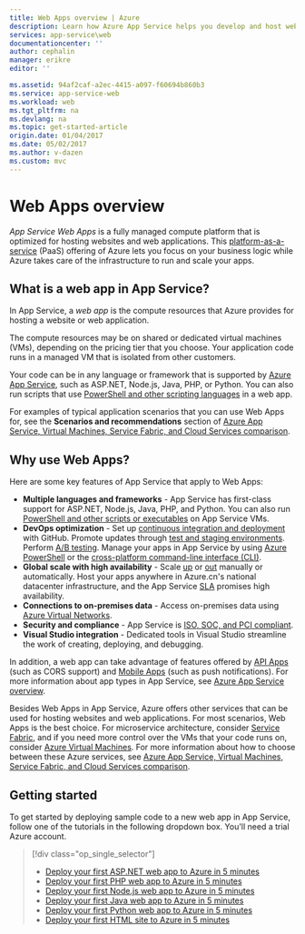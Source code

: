 ```yaml
---
title: Web Apps overview | Azure
description: Learn how Azure App Service helps you develop and host web applications
services: app-service\web
documentationcenter: ''
author: cephalin
manager: erikre
editor: ''

ms.assetid: 94af2caf-a2ec-4415-a097-f60694b860b3
ms.service: app-service-web
ms.workload: web
ms.tgt_pltfrm: na
ms.devlang: na
ms.topic: get-started-article
origin.date: 01/04/2017
ms.date: 05/02/2017
ms.author: v-dazen
ms.custom: mvc
---
```

# Web Apps overview
*App Service Web Apps* is a fully managed compute platform that is optimized for hosting websites and web applications. This [platform-as-a-service](https://en.wikipedia.org/wiki/Platform_as_a_service) (PaaS) offering of Azure lets you focus on your business logic while Azure takes care of the infrastructure to run and scale your apps.

## What is a web app in App Service?
In App Service, a *web app* is the compute resources that Azure provides for hosting a website or web application.  

The compute resources may be on shared or dedicated virtual machines (VMs), depending on the pricing tier that you choose. Your application code runs in a managed VM that is isolated from other customers.

Your code can be in any language or framework that is supported by [Azure App Service](../app-service/app-service-value-prop-what-is.md), such as ASP.NET, Node.js, Java, PHP, or Python. You can also run scripts that use [PowerShell and other scripting languages](web-sites-create-web-jobs.md#acceptablefiles) in a web app.

For examples of typical application scenarios that you can use Web Apps for, see the **Scenarios and recommendations** section of [Azure App Service, Virtual Machines, Service Fabric, and Cloud Services comparison](choose-web-site-cloud-service-vm.md#scenarios).

## Why use Web Apps?
Here are some key features of App Service that apply to Web Apps:

* **Multiple languages and frameworks** - App Service has first-class support for ASP.NET, Node.js, Java, PHP, and Python. You can also run [PowerShell and other scripts or executables](web-sites-create-web-jobs.md) on App Service VMs.
* **DevOps optimization** - Set up [continuous integration and deployment](app-service-continuous-deployment.md) with GitHub. Promote updates through [test and staging environments](web-sites-staged-publishing.md). Perform [A/B testing](app-service-web-test-in-production-get-start.md). Manage your apps in App Service by using [Azure PowerShell](https://docs.microsoft.com/powershell/azureps-cmdlets-docs) or the [cross-platform command-line interface (CLI)](../cli-install-nodejs.md).
* **Global scale with high availability** - Scale [up](web-sites-scale.md) or [out](../monitoring-and-diagnostics/insights-how-to-scale.md) manually or automatically. Host your apps anywhere in Azure.cn's national datacenter infrastructure, and the App Service [SLA](https://www.azure.cn/support/sla/app-service/) promises high availability.
* **Connections to on-premises data** - Access on-premises data using [Azure Virtual Networks](web-sites-integrate-with-vnet.md).
* **Security and compliance** - App Service is [ISO, SOC, and PCI compliant](https://www.trustcenter.cn/).
* **Visual Studio integration** - Dedicated tools in Visual Studio streamline the work of creating, deploying, and debugging.

In addition, a web app can take advantage of features offered by [API Apps](../app-service-api/app-service-api-apps-why-best-platform.md) (such as CORS support) and [Mobile Apps](../app-service-mobile/app-service-mobile-value-prop.md) (such as push notifications). For more information about app types in App Service, see [Azure App Service overview](../app-service/app-service-value-prop-what-is.md).

Besides Web Apps in App Service, Azure offers other services that can be used for hosting websites and web applications. For most scenarios, Web Apps is the best choice.  For microservice architecture, consider [Service Fabric](/service-fabric), and if you need more control over the VMs that your code runs on, consider [Azure Virtual Machines](/virtual-machines/). For more information about how to choose between these Azure services, see [Azure App Service, Virtual Machines, Service Fabric, and Cloud Services comparison](choose-web-site-cloud-service-vm.md).

## Getting started
To get started by deploying sample code to a new web app in App Service, follow one of the tutorials in the following dropdown box. You'll need a trial Azure account.

> [!div class="op_single_selector"]
> * [Deploy your first ASP.NET web app to Azure in 5 minutes](app-service-web-get-started-dotnet.md)
> * [Deploy your first PHP web app to Azure in 5 minutes](app-service-web-get-started-php.md)
> * [Deploy your first Node.js web app to Azure in 5 minutes](app-service-web-get-started-nodejs.md)
> * [Deploy your first Java web app to Azure in 5 minutes](app-service-web-get-started-java.md)
> * [Deploy your first Python web app to Azure in 5 minutes](app-service-web-get-started-python.md)
> * [Deploy your first HTML site to Azure in 5 minutes](app-service-web-get-started-html.md)
> 
>
